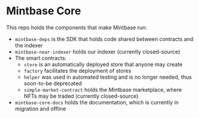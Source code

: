 # Mintbase Core

This repo holds the components that make Mintbase run:

- `mintbase-deps` is the SDK that holds code shared between contracts and the
  indexer
- `mintbase-near-indexer` holds our indexer (currently closed-source)
- The smart contracts:
  - `store` is an automatically deployed store that anyone may create
  - `factory` facilitates the deployment of stores
  - `helper` was used in automated testing and is no longer needed, thus
    soon-to-be deprecated
  - `simple-market-contract` holds the Mintbase marketplace, where NFTs may be
    traded (currently closed-source)
- `mintbase-core-docs` holds the documentation, which is currently in migration
  and offline
